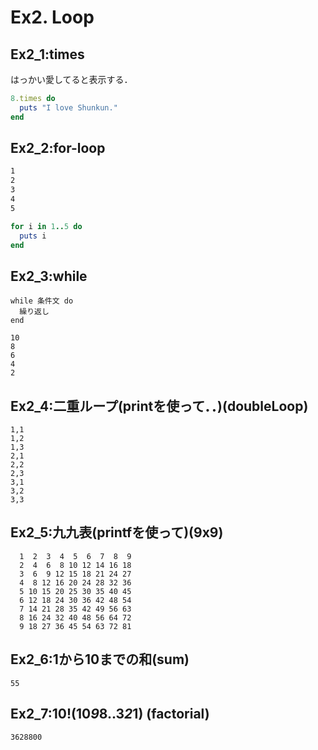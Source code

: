 # Ex2. Loop

## Ex2_1:times

はっかい愛してると表示する．
```ruby
8.times do
  puts "I love Shunkun."
end 
```
## Ex2_2:for-loop
```tcsh
1
2
3
4
5
```

```ruby
for i in 1..5 do
  puts i
end
```

## Ex2_3:while
```
while 条件文 do
  繰り返し
end
```
```
10
8
6
4
2
```

## Ex2_4:二重ループ(printを使って．．)(doubleLoop)
```
1,1
1,2
1,3
2,1
2,2
2,3
3,1
3,2
3,3
```
## Ex2_5:九九表(printfを使って)(9x9)
```
  1  2  3  4  5  6  7  8  9
  2  4  6  8 10 12 14 16 18
  3  6  9 12 15 18 21 24 27
  4  8 12 16 20 24 28 32 36
  5 10 15 20 25 30 35 40 45
  6 12 18 24 30 36 42 48 54
  7 14 21 28 35 42 49 56 63
  8 16 24 32 40 48 56 64 72
  9 18 27 36 45 54 63 72 81
```
## Ex2_6:1から10までの和(sum)
```
55
```
## Ex2_7:10!(10*9*8..3*2*1) (factorial)
```
3628800
```

